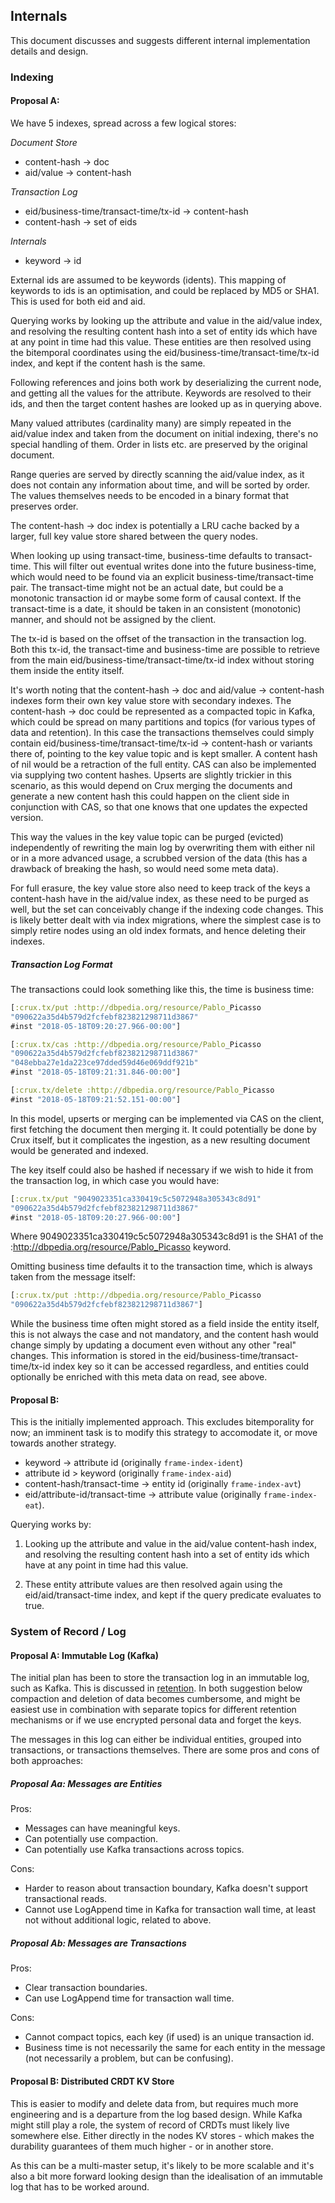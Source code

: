 ## Internals

This document discusses and suggests different internal implementation
details and design.

### Indexing

#### Proposal A:

We have 5 indexes, spread across a few logical stores:

*Document Store*

* content-hash -> doc
* aid/value -> content-hash

*Transaction Log*

* eid/business-time/transact-time/tx-id -> content-hash
* content-hash -> set of eids

*Internals*

* keyword -> id

External ids are assumed to be keywords (idents). This mapping of
keywords to ids is an optimisation, and could be replaced by MD5 or
SHA1. This is used for both eid and aid.

Querying works by looking up the attribute and value in the aid/value
index, and resolving the resulting content hash into a set of entity
ids which have at any point in time had this value. These entities are
then resolved using the bitemporal coordinates using the
eid/business-time/transact-time/tx-id index, and kept if the content
hash is the same.

Following references and joins both work by deserializing the current
node, and getting all the values for the attribute. Keywords are
resolved to their ids, and then the target content hashes are looked
up as in querying above.

Many valued attributes (cardinality many) are simply repeated in the
aid/value index and taken from the document on initial indexing,
there's no special handling of them. Order in lists etc. are preserved
by the original document.

Range queries are served by directly scanning the aid/value index, as
it does not contain any information about time, and will be sorted by
order. The values themselves needs to be encoded in a binary format
that preserves order.

The content-hash -> doc index is potentially a LRU cache backed by a
larger, full key value store shared between the query nodes.

When looking up using transact-time, business-time defaults to
transact-time. This will filter out eventual writes done into the
future business-time, which would need to be found via an explicit
business-time/transact-time pair. The transact-time might not be an
actual date, but could be a monotonic transaction id or maybe some
form of causal context. If the transact-time is a date, it should be
taken in an consistent (monotonic) manner, and should not be assigned
by the client.

The tx-id is based on the offset of the transaction in the transaction
log. Both this tx-id, the transact-time and business-time are possible
to retrieve from the main eid/business-time/transact-time/tx-id index
without storing them inside the entity itself.

It's worth noting that the content-hash -> doc and aid/value ->
content-hash indexes form their own key value store with secondary
indexes. The content-hash -> doc could be represented as a compacted
topic in Kafka, which could be spread on many partitions and topics
(for various types of data and retention). In this case the
transactions themselves could simply contain
eid/business-time/transact-time/tx-id -> content-hash or variants
there of, pointing to the key value topic and is kept smaller. A
content hash of nil would be a retraction of the full entity. CAS can
also be implemented via supplying two content hashes. Upserts are
slightly trickier in this scenario, as this would depend on Crux
merging the documents and generate a new content hash this could
happen on the client side in conjunction with CAS, so that one knows
that one updates the expected version.

This way the values in the key value topic can be purged (evicted)
independently of rewriting the main log by overwriting them with
either nil or in a more advanced usage, a scrubbed version of the data
(this has a drawback of breaking the hash, so would need some meta
data).

For full erasure, the key value store also need to keep track of the
keys a content-hash have in the aid/value index, as these need to be
purged as well, but the set can conceivably change if the indexing
code changes. This is likely better dealt with via index migrations,
where the simplest case is to simply retire nodes using an old index
formats, and hence deleting their indexes.

##### Transaction Log Format

The transactions could look something like this, the time is business
time:

```clj
[:crux.tx/put :http://dbpedia.org/resource/Pablo_Picasso
"090622a35d4b579d2fcfebf823821298711d3867"
#inst "2018-05-18T09:20:27.966-00:00"]

[:crux.tx/cas :http://dbpedia.org/resource/Pablo_Picasso
"090622a35d4b579d2fcfebf823821298711d3867"
"048ebba27e1da223ce97dded59d46e069ddf921b"
#inst "2018-05-18T09:21:31.846-00:00"]

[:crux.tx/delete :http://dbpedia.org/resource/Pablo_Picasso
#inst "2018-05-18T09:21:52.151-00:00"]
```

In this model, upserts or merging can be implemented via CAS on the
client, first fetching the document then merging it. It could
potentially be done by Crux itself, but it complicates the ingestion,
as a new resulting document would be generated and indexed.

The key itself could also be hashed if necessary if we wish to hide it
from the transaction log, in which case you would have:

```clj
[:crux.tx/put "9049023351ca330419c5c5072948a305343c8d91"
"090622a35d4b579d2fcfebf823821298711d3867"
#inst "2018-05-18T09:20:27.966-00:00"]
```

Where 9049023351ca330419c5c5072948a305343c8d91 is the SHA1 of
the :http://dbpedia.org/resource/Pablo_Picasso keyword.

Omitting business time defaults it to the transaction time, which is
always taken from the message itself:

```clj
[:crux.tx/put :http://dbpedia.org/resource/Pablo_Picasso
"090622a35d4b579d2fcfebf823821298711d3867"]
```

While the business time often might stored as a field inside the
entity itself, this is not always the case and not mandatory, and the
content hash would change simply by updating a document even without
any other "real" changes. This information is stored in the
eid/business-time/transact-time/tx-id index key so it can be accessed
regardless, and entities could optionally be enriched with this meta
data on read, see above.

#### Proposal B:

This is the initially implemented approach. This excludes
bitemporality for now; an imminent task is to modify this strategy to
accomodate it, or move towards another strategy.

* keyword -> attribute id (originally `frame-index-ident`)
* attribute id > keyword (originally `frame-index-aid`)
* content-hash/transact-time -> entity id (originally
  `frame-index-avt`)
* eid/attribute-id/transact-time -> attribute value (originally
  `frame-index-eat`).

Querying works by:

1) Looking up the attribute and value in the aid/value content-hash
index, and resolving the resulting content hash into a set of entity
ids which have at any point in time had this value.

2) These entity attribute values are then resolved again using the
eid/aid/transact-time index, and kept if the query predicate evaluates
to true.


### System of Record / Log

#### Proposal A: Immutable Log (Kafka)

The initial plan has been to store the transaction log in an immutable
log, such as Kafka. This is discussed in [retention](retention.md). In
both suggestion below compaction and deletion of data becomes
cumbersome, and might be easiest use in combination with separate
topics for different retention mechanisms or if we use encrypted
personal data and forget the keys.

The messages in this log can either be individual entities, grouped
into transactions, or transactions themselves. There are some pros and
cons of both approaches:

##### Proposal Aa: Messages are Entities

Pros:
 + Messages can have meaningful keys.
 + Can potentially use compaction.
 + Can potentially use Kafka transactions across topics.

Cons:
 + Harder to reason about transaction boundary, Kafka doesn't support
   transactional reads.
 + Cannot use LogAppend time in Kafka for transaction wall
   time, at least not without additional logic, related to above.

##### Proposal Ab: Messages are Transactions

Pros:
 + Clear transaction boundaries.
 + Can use LogAppend time for transaction wall time.

Cons:
 + Cannot compact topics, each key (if used) is an unique transaction
   id.
 + Business time is not necessarily the same for each entity in the
   message (not necessarily a problem, but can be confusing).

#### Proposal B: Distributed CRDT KV Store

This is easier to modify and delete data from, but requires much more
engineering and is a departure from the log based design. While Kafka
might still play a role, the system of record of CRDTs must likely
live somewhere else. Either directly in the nodes KV stores - which
makes the durability guarantees of them much higher - or in another
store.

As this can be a multi-master setup, it's likely to be more scalable
and it's also a bit more forward looking design than the idealisation
of an immutable log that has to be worked around.
